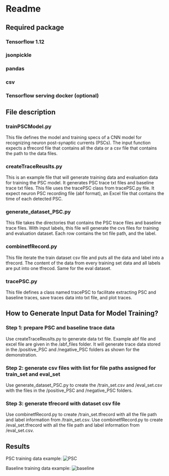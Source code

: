 # Readme

## Required package

### Tensorflow 1.12
### jsonpickle
### pandas
### csv
### Tensorflow serving docker (optional)

## File description

### trainPSCModel.py
This file defines the model and training specs of a CNN model for recognizing neuron post-synaptic currents (PSCs). The input function expects a tfrecord file that contains all the data or a csv file that contains the path to the data files.

### createTraceReuslts.py
This is an example file that will generate training data and evaluation data for training the PSC model. It generates PSC trace txt files and baseline trace txt files. This file uses the tracePSC class from tracePSC.py file. It expect neuron PSC recording file (abf format), an Excel file that contains the time of each detected PSC.

### generate_dataset_PSC.py
This file takes the directories that contains the PSC trace files and baseline trace files. With input labels, this file will generate the cvs files for training and evaluation dataset. Each row contains the txt file path, and the label.

### combinetfRecord.py
This file iterate the train dataset csv file and puts all the data and label into a tfrecord. The content of the data from every training set data and all labels are put into one tfrecod. Same for the eval dataset.

### tracePSC.py
This file defines a class named tracePSC to facilitate extracting PSC and baseline traces, save traces data into txt file, and plot traces. 

## How to Generate Input Data for Model Training?

### Step 1: prepare PSC and baseline trace data
Use createTraceReuslts.py to generate data txt file. Example abf file and excel file are given in the /abf_files folder. It will generate trace data stored in the /positive_PSC and /negative_PSC folders as shown for the demonstration.
### Step 2: generate csv files with list for file paths assigned for train_set and eval_set
Use generate_dataset_PSC.py to create the /train_set.csv and /eval_set.csv with the files in the /positive_PSC and /negative_PSC folders. 
### Step 3: generate tfrecord with dataset csv file
Use combinetfRecord.py to create /train_set.tfrecord with all the file path and label information from /train_set.csv.
Use combinetfRecord.py to create /eval_set.tfrecord with all the file path and label information from /eval_set.csv.

## Results
PSC training data example:
![PSC](https://raw.githubusercontent.com/TuziUsagi/CNN-based-face-classifier-in-tensorflow/master/results/otherfacedet1.jpg)

Baseline training data example:
![baseline](https://raw.githubusercontent.com/TuziUsagi/CNN-based-face-classifier-in-tensorflow/master/results/detectResult1.jpg)
